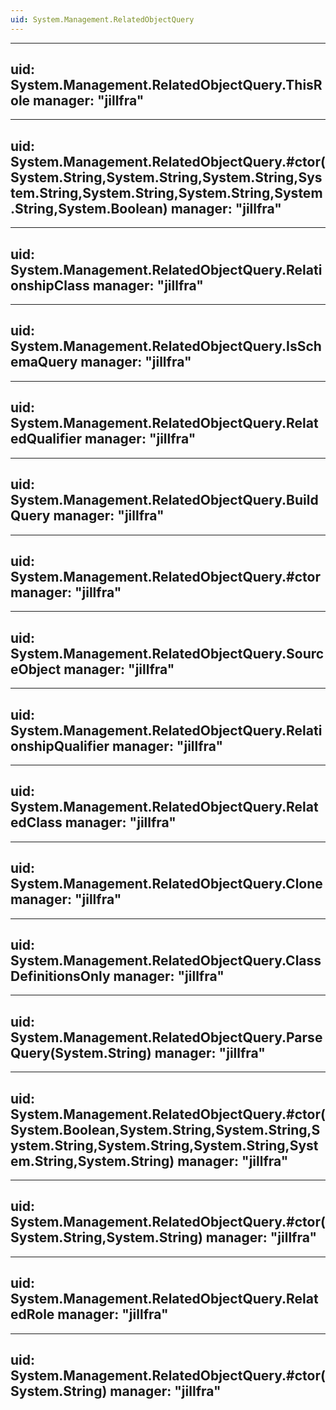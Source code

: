 ```yaml
---
uid: System.Management.RelatedObjectQuery
---
```


---
uid: System.Management.RelatedObjectQuery.ThisRole
manager: "jillfra"
---

---
uid: System.Management.RelatedObjectQuery.#ctor(System.String,System.String,System.String,System.String,System.String,System.String,System.String,System.Boolean)
manager: "jillfra"
---

---
uid: System.Management.RelatedObjectQuery.RelationshipClass
manager: "jillfra"
---

---
uid: System.Management.RelatedObjectQuery.IsSchemaQuery
manager: "jillfra"
---

---
uid: System.Management.RelatedObjectQuery.RelatedQualifier
manager: "jillfra"
---

---
uid: System.Management.RelatedObjectQuery.BuildQuery
manager: "jillfra"
---

---
uid: System.Management.RelatedObjectQuery.#ctor
manager: "jillfra"
---

---
uid: System.Management.RelatedObjectQuery.SourceObject
manager: "jillfra"
---

---
uid: System.Management.RelatedObjectQuery.RelationshipQualifier
manager: "jillfra"
---

---
uid: System.Management.RelatedObjectQuery.RelatedClass
manager: "jillfra"
---

---
uid: System.Management.RelatedObjectQuery.Clone
manager: "jillfra"
---

---
uid: System.Management.RelatedObjectQuery.ClassDefinitionsOnly
manager: "jillfra"
---

---
uid: System.Management.RelatedObjectQuery.ParseQuery(System.String)
manager: "jillfra"
---

---
uid: System.Management.RelatedObjectQuery.#ctor(System.Boolean,System.String,System.String,System.String,System.String,System.String,System.String,System.String)
manager: "jillfra"
---

---
uid: System.Management.RelatedObjectQuery.#ctor(System.String,System.String)
manager: "jillfra"
---

---
uid: System.Management.RelatedObjectQuery.RelatedRole
manager: "jillfra"
---

---
uid: System.Management.RelatedObjectQuery.#ctor(System.String)
manager: "jillfra"
---

